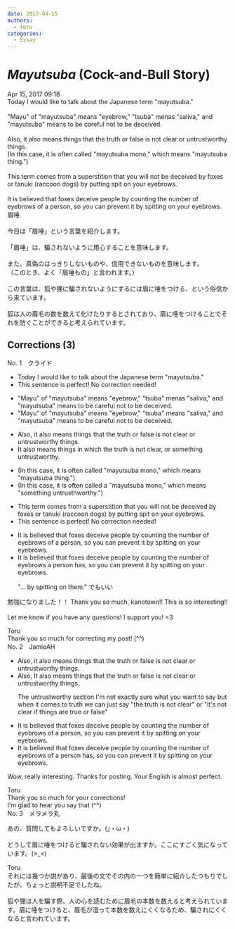 ```yaml
---
date: 2017-04-15
authors:
  - toru
categories:
  - Essay
---
```


<h1 id="subject_show"><strong><em>Mayutsuba</strong></em> (Cock-and-Bull Story)</h1>
<div class="date">Apr 15, 2017 09:18</div>
<div id="post"><div id="body_show_ori">
Today I would like to talk about the Japanese term "mayutsuba."<br/><br/>"Mayu" of "mayutsuba" means "eyebrow," "tsuba" menas "saliva," and "mayutsuba" means to be careful not to be deceived.<br/><br/>Also, it also means things that the truth or false is not clear or untrustworthy things.<br/>(In this case, it is often called "mayutsuba mono," which means "mayutsuba thing.")<br/><br/>This term comes from a superstition that you will not be deceived by foxes or tanuki (raccoon dogs) by putting spit on your eyebrows.<br/><br/>It is believed that foxes deceive people by counting the number of eyebrows of a person, so you can prevent it by spitting on your eyebrows.
</div></div>

<!-- more -->

<div id="post_ja"><div id="body_show_mo">
眉唾<br/><br/>今日は「眉唾」という言葉を紹介します。<br/><br/>「眉唾」は、騙されないように用心することを意味します。<br/><br/>また、真偽のはっきりしないものや、信用できないものを意味します。<br/>（このとき、よく「眉唾もの」と言われます。）<br/><br/>この言葉は、狐や狸に騙されないようにするには眉に唾をつける、という俗信から来ています。<br/><br/>狐は人の眉毛の数を数えて化けたりするとされており、眉に唾をつけることでそれを防ぐことができると考えられています。
</div></div>

## Corrections (3)
<div id="block"><div class="first_name"> No. 1　<span class="just_name">クライド</span></div><div id="block2">
<ul class="correction_field">
<li class="incorrect">Today I would like to talk about the Japanese term "mayutsuba."</li>
<li class="corrected perfect">This sentence is perfect! No correction needed!</li>
</ul>
<ul class="correction_field">
<li class="incorrect">"Mayu" of "mayutsuba" means "eyebrow," "tsuba" menas "saliva," and "mayutsuba" means to be careful not to be deceived.</li>
<li class="corrected correct">
"Mayu" of "mayutsuba" means "eyebrow," "tsuba" <span class="f_bold">means</span> "saliva," and "mayutsuba" means to be careful not to be deceived.
</li>
</ul>
<ul class="correction_field">
<li class="incorrect">Also, it also means things that the truth or false is not clear or untrustworthy things.</li>
<li class="corrected correct">
It also means things <span class="f_blue">in which the truth is not clear</span>, or something untrustworthy.
</li>
</ul>
<ul class="correction_field">
<li class="incorrect">(In this case, it is often called "mayutsuba mono," which means "mayutsuba thing.")</li>
<li class="corrected correct">
(In this case, it is often called a "mayutsuba mono," which means "something untrusthworthy.")
</li>
</ul>
<ul class="correction_field">
<li class="incorrect">This term comes from a superstition that you will not be deceived by foxes or tanuki (raccoon dogs) by putting spit on your eyebrows.</li>
<li class="corrected perfect">This sentence is perfect! No correction needed!</li>
</ul>
<ul class="correction_field">
<li class="incorrect">It is believed that foxes deceive people by counting the number of eyebrows of a person, so you can prevent it by spitting on your eyebrows.</li>
<li class="corrected correct">
It is believed that foxes deceive people by counting the number of eyebrows a person <span class="f_bold">has</span>, so you can prevent it by spitting on your eyebrows.
<p class="correction_comment">"... by spitting on them." でもいい</p>
</li>
</ul>
<p class="comment_small">
 勉強になりました！！ Thank you so much, kanotown!! This is so interesting!!
 <br/>
 <br/>
 Let me know if you have any questions! I support you! &lt;3
</p>

</div><div class="name"><span class="just_name">Toru</span><br>
Thank you so much for correcting my post! (^^)
</div>
</div>
<div id="block"><div class="first_name"> No. 2　<span class="just_name">JamieAH</span></div><div id="block2">
<ul class="correction_field">
<li class="incorrect">Also, it also means things that the truth or false is not clear or untrustworthy things.</li>
<li class="corrected correct">
<span class="sline">Also,</span> It also means things that the truth <span class="sline">or false</span> is not clear or untrustworthy things.
<p class="correction_comment">The untrustworthy section I'm not exactly sure what you want to say but when it comes to truth we can just say "the truth is not clear" or "it's not clear if things are true or false"</p>
</li>
</ul>
<ul class="correction_field">
<li class="incorrect">It is believed that foxes deceive people by counting the number of eyebrows of a person, so you can prevent it by spitting on your eyebrows.</li>
<li class="corrected correct">
It is believed that foxes deceive people by counting the number of eyebrows <span class="sline">of</span> a person <span class="f_red">has</span>, so you can prevent it by spitting on your eyebrows.
</li>
</ul>
<p class="comment_small">
 Wow, really interesting. Thanks for posting. Your English is almost perfect.
</p>

</div><div class="name"><span class="just_name">Toru</span><br>
Thank you so much for your corrections!<br/>I'm glad to hear you say that (^^)
</div>
</div>
<div id="block"><div class="first_name"> No. 3　<span class="just_name">メラメラ丸</span></div><div id="block2">
<p class="comment_small">
 あの、質問してもよろしいですか。(」・ω・)
 <br/>
 <br/>
 どうして眉に唾をつけると騙されない効果が出ますか。ここにすごく気になっています。(&gt;_&lt;)
</p>

</div><div class="name"><span class="just_name">Toru</span><br>
それには幾つか説があり、最後の文でその内の一つを簡単に紹介したつもりでしたが、ちょっと説明不足でしたね。<br/><br/>狐や狸は人を騙す際、人の心を読むために眉毛の本数を数えると考えられています。眉に唾をつけると、眉毛が湿って本数を数えにくくなるため、騙されにくくなると言われています。
</div>
</div>
